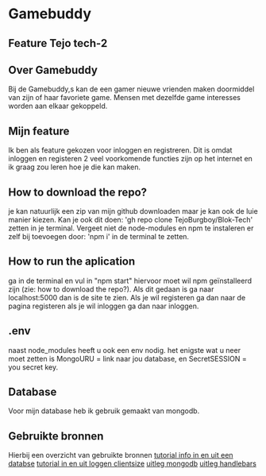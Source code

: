 # Gamebuddy
## Feature Tejo tech-2
## Over Gamebuddy
Bij de Gamebuddy,s kan de een gamer nieuwe vrienden maken doormiddel van zijn of haar favoriete game.
Mensen met dezelfde game interesses worden aan elkaar gekoppeld.

## Mijn feature
Ik ben als feature gekozen voor inloggen en registreren.
Dit is omdat inloggen en registeren 2 veel voorkomende functies zijn op het internet en ik graag zou leren hoe je die kan maken.

## How to download the repo?
je kan natuurlijk een zip van mijn github downloaden maar je kan ook de luie manier kiezen.
Kan je ook dit doen: 'gh repo clone TejoBurgboy/Blok-Tech' zetten in je terminal.
Vergeet niet de node-modules en npm te instaleren er zelf bij toevoegen door: 'npm i' in de terminal te zetten.

## How to run the aplication
ga in de terminal en vul in "npm start" hiervoor moet wil npm geïnstalleerd zijn (zie: how to download the repo?).
Als dit gedaan is ga naar localhost:5000 dan is de site te zien. Als je wil registeren ga dan naar de pagina registeren als je wil inloggen ga dan naar inloggen.

## .env
naast node_modules heeft u ook een env nodig.
het enigste wat u neer moet zetten is MongoURU = link naar jou database,
en SecretSESSION = you secret key.

## Database
Voor mijn database heb ik gebruik gemaakt van mongodb.

## Gebruikte bronnen
Hierbij een overzicht van gebruikte bronnen
[tutorial info in en uit een databse](https://www.youtube.com/watch?v=IXVmc4WITckg)
[tutorial in en uit loggen clientsize](https://www.youtube.com/watch?v=-RCnNyD0L-s&t=1049s)
[uitleg mongodb](https://docs.atlas.mongodb.com/getting-started/)
[uitleg handlebars](https://github.com/express-handlebars/express-handlebars#basic-usage)


